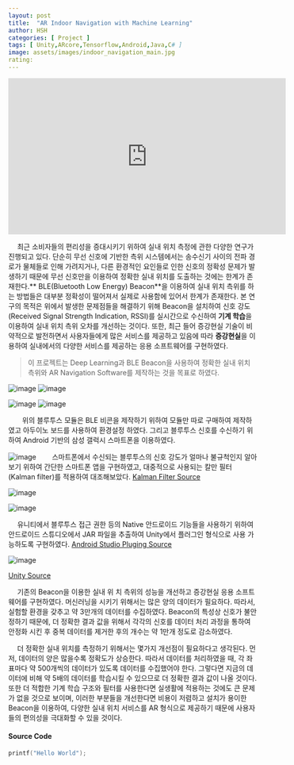 ```yaml
---
layout: post
title:  "AR Indoor Navigation with Machine Learning"
author: HSH
categories: [ Project ]
tags: [ Unity,ARcore,Tensorflow,Android,Java,C# ]
image: assets/images/indoor_navigation_main.jpg
rating:
---
```


<iframe width="560" height="315" src="https://youtu.be/_nfCblHYu-I" frameborder="0" allow="accelerometer; autoplay; encrypted-media; gyroscope; picture-in-picture" allowfullscreen></iframe>


　 최근 소비자들의 편리성을 증대시키기 위하여 실내 위치 측정에 관한 다양한 연구가 진행되고 있다. 단순히 무선 신호에 기반한 측위 시스템에서는 송수신기 사이의 전파 경로가 물체들로 인해 가려지거나, 다른 환경적인 요인들로 인한 신호의 정확성 문제가 발생하기 때문에 무선 신호만을 이용하여 정확한 실내 위치를 도출하는 것에는 한계가 존재한다.** BLE(Bluetooth Low Energy) Beacon**을 이용하여 실내 위치 측위를 하는 방법들은 대부분 정확성이 떨어져서 실제로 사용함에 있어서 한계가 존재한다. 본 연구의 목적은 위에서 발생한 문제점들을 해결하기 위해 Beacon을 설치하여 신호 강도(Received Signal Strength Indication, RSSI)를 실시간으로 수신하여 **기계 학습**을 이용하여 실내 위치 측위 오차를 개선하는 것이다. 또한, 최근 들어 증강현실 기술이 비약적으로 발전하면서 사용자들에게 많은 서비스를 제공하고 있음에 따라 **증강현실**을 이용하여 실내에서의 다양한 서비스를 제공하는 응용 소프트웨어를 구현하였다.

> 이 프로젝트는 Deep Learning과 BLE Beacon을 사용하여 정확한 실내 위치 측위와 AR Navigation Software를 제작하는 것을 목표로 하였다.

![image](../assets/images/project/ARnavi/hm_10.jpg)	![image](../assets/images/project/ARnavi/hm_10_spec.png)

![image](../assets/images/project/ARnavi/galaxy.png)  ![image](../assets/images/project/ARnavi/galaxy_spec.png)

　　위의 블루투스 모듈은 BLE 비콘을 제작하기 위하여 모듈만 따로 구매하여 제작하였고 아두이노 보드를 사용하여 환경설정 하였다. 그리고 블루투스 신호를 수신하기 위하여 Android 기반의 삼성 갤럭시 스마트폰을 이용하였다.

![image](../assets/images/project/ARnavi/filter.png)
　　스마트폰에서 수신되는 블루투스의 신호 강도가 얼마나 불규척인지 알아보기 위하여 간단한 스마트폰 앱을 구현하였고, 대중적으로 사용되는 칼만 필터(Kalman filter)를 적용하여 대조해보았다.
[Kalman Filter Source](https://hsh0321.github.io)

![image](../assets/images/project/ARnavi/hitech.png)

![image](../assets/images/project/ARnavi/eclipse1.gif)

　 유니티에서 블루투스 접근 권한 등의 Native 안드로이드 기능들을 사용하기 위하여 안드로이드 스튜디오에서 JAR 파일을 추출하여 Unity에서 플러그인 형식으로 사용 가능하도록 구현하였다.
[Android Studio Pluging Source](https://hsh0321.github.io)



![image](../assets/images/project/ARnavi/Unity1.png)

[Unity Source](https://hsh0321.github.io)


　 기존의 Beacon을 이용한 실내 위 치 측위의 성능을 개선하고 증강현실 응용 소프트 웨어를 구현하였다. 머신러닝을 시키기 위해서는 많은 양의 데이터가 필요하다. 따라서, 실험할 환경을 갖추고 약 3만개의 데이터를 수집하였다. Beacon의 특성상 신호가 불안정하기 때문에, 더 정확한 결과 값을 위해서 각각의 신호를 데이터 처리 과정을 통하여 안정화 시킨 후 중복 데이터를 제거한 후의 개수는 약 1만개 정도로 감소하였다.

　 더 정확한 실내 위치를 측정하기 위해서는 몇가지 개선점이 필요하다고 생각된다. 먼저, 데이터의 양은 많을수록 정확도가 상승한다. 따라서 데이터를 처리하였을 때, 각 좌표마다 약 500개씩의 데이터가 있도록 데이터를 수집했어야 한다. 그렇다면 지금의 데이터에 비해 약 5배의 데이터를 학습시킬 수 있으므로 더 정확한 결과 값이 나올 것이다. 또한 더 적합한 기계 학습 구조와 필터를 사용한다면 실생활에 적용하는 것에도 큰 문제가 없을 것으로 보이며, 이러한 부분들을 개선한다면 비용이 저렴하고 설치가 용이한 Beacon을 이용하여, 다양한 실내 위치 서비스를 AR 형식으로 제공하기 때문에 사용자들의 편의성을 극대화할 수 있을 것이다.

#### Source Code

```c
printf("Hello World");
```
